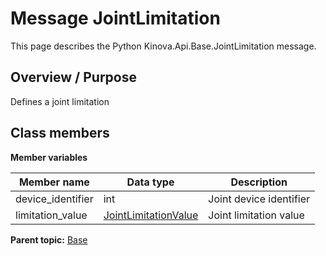 # Message JointLimitation

This page describes the Python Kinova.Api.Base.JointLimitation message.

## Overview / Purpose

Defines a joint limitation

## Class members

 **Member variables** 

|Member name|Data type|Description|
|-----------|---------|-----------|
|device\_identifier|int|Joint device identifier|
|limitation\_value| [JointLimitationValue](msg_Base_JointLimitationValue.md#)|Joint limitation value|

**Parent topic:** [Base](../references/summary_Base.md)

